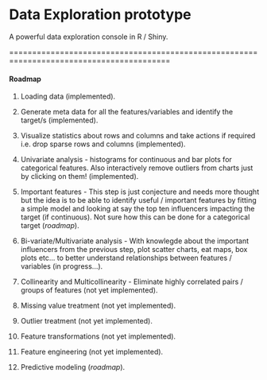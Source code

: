 # Data Exploration prototype

A powerful data exploration console in R / Shiny.

=========================================================================================

<h4>Roadmap</h4>

1) Loading data (implemented).

2) Generate meta data for all the features/variables and identify the target/s (implemented).

3) Visualize statistics about rows and columns and take actions if required i.e. drop sparse rows and columns (implemented).

4) Univariate analysis - histograms for continuous and bar plots for categorical features. Also interactively remove outliers from charts just by clicking on them! (implemented).

5) Important features - This step is just conjecture and needs more thought but the idea is to be able to identify useful / important features by fitting a simple model and looking at say the top ten influencers impacting the target (if continuous). Not sure how this can be done for a categorical target (<i>roadmap</i>).

6) Bi-variate/Multivariate analysis - With knowlegde about the important influencers from the previous step, plot scatter charts, eat maps, box plots etc... to better understand relationships between features / variables (in progress...).

7) Collinearity and Multicollinearity - Eliminate highly correlated pairs / groups of features (not yet implemented).

8) Missing value treatment (not yet implemented).

9) Outlier treatment (not yet implemented).

10) Feature transformations (not yet implemented).

11) Feature engineering (not yet implemented).

12) Predictive modeling (<i>roadmap</i>).
